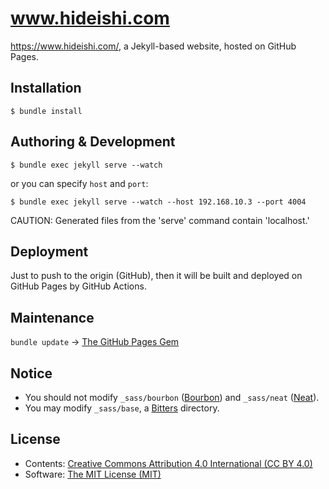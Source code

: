 www.hideishi.com
================

<https://www.hideishi.com/>, a Jekyll-based website, hosted on GitHub Pages.

Installation
------------

```console
$ bundle install
```

Authoring & Development
-----------------------

```console
$ bundle exec jekyll serve --watch
```

or you can specify `host` and `port`:

```console
$ bundle exec jekyll serve --watch --host 192.168.10.3 --port 4004
```

CAUTION: Generated files from the 'serve' command contain 'localhost.'


Deployment
----------

Just to push to the origin (GitHub), then it will be built and deployed on GitHub Pages by GitHub Actions.

Maintenance
----------

`bundle update` -> [The GitHub Pages Gem](https://pages.github.com/versions/)

Notice
------

- You should not modify `_sass/bourbon` ([Bourbon](http://bourbon.io/)) and `_sass/neat` ([Neat](http://neat.bourbon.io/)).
- You may modify `_sass/base`, a [Bitters](http://bitters.bourbon.io/) directory.

License
-------

- Contents: [Creative Commons Attribution 4.0 International (CC BY 4.0)](http://creativecommons.org/licenses/by/4.0/)
- Software: [The MIT License (MIT)](http://opensource.org/licenses/MIT)

